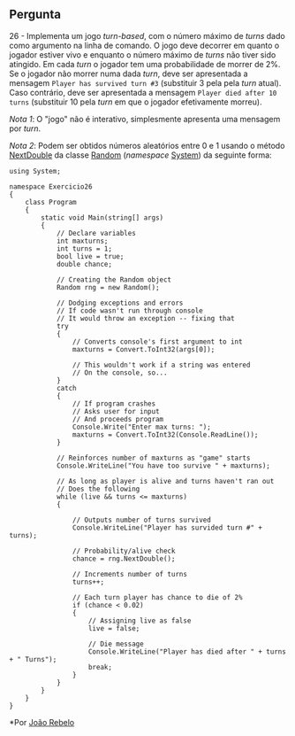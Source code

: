 ## Pergunta

26 - Implementa um jogo _turn-based_, com o número máximo de _turns_ dado como
argumento na linha de comando. O jogo deve decorrer em quanto o jogador estiver
vivo e enquanto o número máximo de _turns_ não tiver sido atingido. Em cada
_turn_ o jogador tem uma probabilidade de morrer de 2%. Se o jogador não morrer
numa dada _turn_, deve ser apresentada a mensagem `Player has survived turn #3`
(substituir 3 pela pela _turn_ atual). Caso contrário, deve ser apresentada a
mensagem `Player died after 10 turns` (substituir 10 pela _turn_ em que o
jogador efetivamente morreu).

_Nota 1_: O "jogo" não é interativo, simplesmente apresenta uma mensagem por
_turn_.

_Nota 2_: Podem ser obtidos números aleatórios entre 0 e 1 usando o método
[NextDouble](https://docs.microsoft.com/pt-pt/dotnet/api/system.random.nextdouble)
da classe [Random](https://docs.microsoft.com/pt-pt/dotnet/api/system.random)
(_namespace_ [System](https://docs.microsoft.com/pt-pt/dotnet/api/system)) da
seguinte forma:

```Csharp
using System;

namespace Exercicio26
{
    class Program
    {
        static void Main(string[] args)
        {
            // Declare variables
            int maxturns;
            int turns = 1;
            bool live = true;
            double chance;

            // Creating the Random object
            Random rng = new Random();

            // Dodging exceptions and errors
            // If code wasn't run through console
            // It would throw an exception -- fixing that
            try
            {
                // Converts console's first argument to int
                maxturns = Convert.ToInt32(args[0]);

                // This wouldn't work if a string was entered
                // On the console, so...
            }
            catch
            {
                // If program crashes
                // Asks user for input
                // And proceeds program
                Console.Write("Enter max turns: ");
                maxturns = Convert.ToInt32(Console.ReadLine());
            }

            // Reinforces number of maxturns as "game" starts
            Console.WriteLine("You have too survive " + maxturns);

            // As long as player is alive and turns haven't ran out
            // Does the following
            while (live && turns <= maxturns)
            {

                // Outputs number of turns survived
                Console.WriteLine("Player has survided turn #" + turns);

                // Probability/alive check
                chance = rng.NextDouble();

                // Increments number of turns
                turns++;

                // Each turn player has chance to die of 2%
                if (chance < 0.02)
                {
                    // Assigning live as false
                    live = false;

                    // Die message
                    Console.WriteLine("Player has died after " + turns + " Turns");
                    break;
                }
            }
        }
    }
}

```

*Por [João Rebelo](https://github.com/JBernardoRebelo)